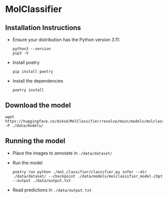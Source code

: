 # MolClassifier

## Installation Instructions

- Ensure your distribution has the Python version 3.11:

  ```
  python3 --version
  pip3 -V
  ```

- Install poetry

  ```
  pip install poetry
  ```

- Install the dependencies

  ```
  poetry install
  ```

## Download the model 

```
wget https://huggingface.co/ds4sd/MolClassifier/resolve/main/models/molclassifier_model.chpt -P ./data/models/
```

## Running the model

- Place the images to annotate in `./data/dataset/`

- Run the model
  ```
  poetry run python ./mol_classifier/classifier.py infer --dir ./data/dataset/ --checkpoint ./data/models/molclassifier_model.chpt --output ./data/output.txt
  ```

- Read predictions in `./data/output.txt`
